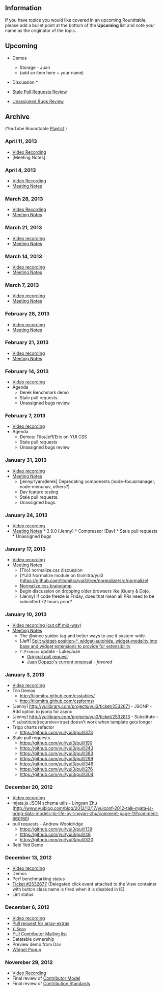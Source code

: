 ## Information
If you have topics you would like covered in an upcoming Roundtable, please add a bullet point at the bottom of the **Upcoming** list and note your name as the originator of the topic.

## Upcoming
* Demos
  * Storage - Juan
  * (add an item here + your name)
* Discussion 
  *
  
* [Stale Pull Requests Review](https://github.com/yui/yui3/pulls?direction=asc&page=1&sort=updated&state=open)
* [Unassigned Bugs Review](http://yuilibrary.com/projects/yui3/report/146)





## Archive

(YouTube Roundtable [Playlist](http://www.youtube.com/playlist?list=PLjKP9DUCzZoqAKuA4P4llDb6BR_obpeV_&feature=view_all) )

### April 11, 2013
* [Video Recording](https://www.youtube.com/watch?v=RuGetNcDL98)
* [Meeting Notes]

### April 4, 2013
* [Video Recording](https://www.youtube.com/watch?v=buCNASYrWJM)
* [Meeting Notes](https://gist.github.com/triptych/5389701)

### March 28, 2013
* [Video Recording](http://www.youtube.com/watch?v=ylR5AyMkNHo)
* [Meeting Notes](https://gist.github.com/triptych/5267572)

### March 21, 2013
* [Video recording](https://www.youtube.com/watch?v=4eQdJ-Ss_tE&feature=g-user-u)
* [Meeting Notes](https://gist.github.com/triptych/5249023)

### March 14, 2013
* [Video recording](http://www.youtube.com/watch?v=Wc-iiSox7Sc&feature=g-user-u)
* [Meeting Notes](https://gist.github.com/triptych/5165637)


### March 7, 2013
* [Video recording](https://www.youtube.com/watch?v=e4Bdh1XUA0g&feature=g-user-u)
* [Meeting Notes](https://gist.github.com/triptych/5165986)


### February 28, 2013

* [Video recording](https://www.youtube.com/watch?v=e4Bdh1XUA0g&feature=g-user-u)
* [Meeting Notes](https://gist.github.com/triptych/5086369)


### February 21, 2013
* [Video recording](http://www.youtube.com/watch?v=xBmevfnqD2Q&feature=g-user-u)
* [Meeting Notes](https://gist.github.com/triptych/5009629)

### February 14, 2013
* [Video recording](http://www.youtube.com/watch?v=V3CpNlbl7rU)
* Agenda
    * Derek Benchmark demo
    * Stale pull requests.
    * Unassigned bugs review.

### February 7, 2013
* [Video recording](http://www.youtube.com/watch?v=uRRE5JIUPVs)
* Agenda
   * Demos: Tilo/Jeff/Eric on YUI CSS
   * Stale pull requests
   * Unassigned bugs review
 
### January 31, 2013
* [Video recording](http://www.youtube.com/watch?v=P5uO_SpKByE)
* [Meeting Notes](https://gist.github.com/4687950)
    * [jenny/ryan/derek] Deprecating components (node-focusmanager, node-menunav, others?)
    * Dav feature testing
    * Stale pull requests.
    * Unassigned bugs.

### January 24, 2013
* [Video recording](http://www.youtube.com/watch?v=Ssn2Jmr4qcc&feature=g-user-lsb)
* [Meeting Notes](https://gist.github.com/4629568)
      * 3.9.0 [Jenny]
      * Compressor [Dav]
      * Stale pull requests
      * Unassigned bugs

### January 17, 2013
* [Video recording](http://www.youtube.com/watch?v=Ow1j5UMqTWc&feature=g-crec-u)
* [Meeting Notes](https://gist.github.com/4614917)
    * [Tilo] normalize.css discussion
    * [YUI3 Normalize module on tilomitra/yui3 (https://github.com/tilomitra/yui3/tree/normalize/src/normalize)
    * [Normalize.css braindump](https://github.com/tilomitra/yui3/wiki/Normalize.css-discussion)
    * Begin discussion on dropping older browsers like jQuery & Dojo.
    * [Jenny] If code freeze is Friday, does that mean all PRs need to be submitted 72 hours prior?


### January 10, 2013
* [Video recording (cut off mid-way)](http://www.youtube.com/watch?v=pOJHhq-5QXE)
* [Meeting Notes](https://gist.github.com/4515169)
    * The @since yuidoc tag and better ways to use it system-wide.
    * [Jeff] [Split widget-position-*, widget-autohide, widget-modality into base and widget extensions to provide for extensibility](http://yuilibrary.com/projects/yui3/ticket/2533054)
    * `Y.Promise` update - Luke/Juan
       * [Original pull request](https://github.com/yui/yui3/pull/241)
       * [Juan Dopazo's current proposal](https://github.com/juandopazo/yui3/pull/4) - _favored_

### January 3, 2013
* [Video recording](http://www.youtube.com/watch?v=hRv8nwA62k0)
* Tilo Demos
    * http://tilomitra.github.com/csstables/
    * http://tilomitra.github.com/cssforms/
* [Jenny] http://yuilibrary.com/projects/yui3/ticket/2532671 - JSONP - Add option to jsonp for async
* [Jenny] http://yuilibrary.com/projects/yui3/ticket/2532813 - Substitute - Y.substitute(recursive=true) doesn't work when template gets longer
* Tripp charts refactor
    * https://github.com/yui/yui3/pull/373
* Stale pull requests
    * https://github.com/yui/yui3/pull/190
    * https://github.com/yui/yui3/pull/243
    * https://github.com/yui/yui3/pull/383
    * https://github.com/yui/yui3/pull/299
    * https://github.com/yui/yui3/pull/348
    * https://github.com/yui/yui3/pull/276
    * https://github.com/yui/yui3/pull/304


### December 20, 2012
* [Video recording](http://www.youtube.com/watch?v=Ox-6v2d8lh0)
* mjata.js JSON schema utils - Lingyan Zhu (http://www.yuiblog.com/blog/2012/12/17/yuiconf-2012-talk-mjata-js-bring-data-models-to-life-by-lingyan-zhu/comment-page-1/#comment-660160)
* pull requests - Andrew Wooldridge
    * https://github.com/yui/yui3/pull/139 
    * https://github.com/yui/yui3/pull/48 
    * https://github.com/yui/yui3/pull/320
* Reid Yeti Demo

### December 13, 2012
* [Video recording](http://www.youtube.com/watch?v=HM-oiG0bGTM)
* Demos
* Perf benchmarking status
* [Ticket #2532677](http://yuilibrary.com/projects/yui3/ticket/2532677) (Delegated click event attached to the View container with button class name is fired when it is disabled in IE)
* Lint status

### December 6, 2012
* [Video recording](http://www.youtube.com/watch?v=rKrzggbBpfY)
* [Pull request for array-extras](https://github.com/yui/yui3/pull/299)
* [`Y.Soon`](https://github.com/yui/yui3/pull/304)
* [YUI Contributor Mailing list](http://www.yuiblog.com/blog/2012/12/05/announcing-the-new-yui-contributor-mailing-list/)
* Datatable ownership
* Preview demo from Dav
* [Widget Popup](https://github.com/apipkin/yui3/wiki/Popup-Plugin)

### November 29, 2012
* [Video Recording](http://www.youtube.com/watch?v=4NjP_ndoO5Q)
* Final review of [Contributor Model](https://github.com/yui/yui3/wiki/Contributor-Model)
* Final review of [Contribution Standards](https://github.com/yui/yui3/wiki/Contribution-Standards)